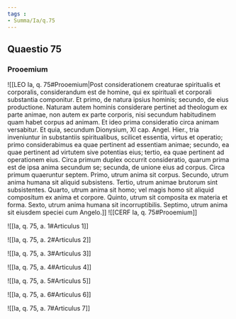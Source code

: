 ```yaml
---
tags : 
- Summa/Ia/q.75
---
```


## Quaestio 75

### Prooemium

![[LEO Ia, q. 75#Prooemium|Post considerationem creaturae spiritualis et corporalis, considerandum est de homine, qui ex spirituali et corporali substantia componitur. Et primo, de natura ipsius hominis; secundo, de eius productione. Naturam autem hominis considerare pertinet ad theologum ex parte animae, non autem ex parte corporis, nisi secundum habitudinem quam habet corpus ad animam. Et ideo prima consideratio circa animam versabitur. Et quia, secundum Dionysium, XI cap. Angel. Hier., tria inveniuntur in substantiis spiritualibus, scilicet essentia, virtus et operatio; primo considerabimus ea quae pertinent ad essentiam animae; secundo, ea quae pertinent ad virtutem sive potentias eius; tertio, ea quae pertinent ad operationem eius. Circa primum duplex occurrit consideratio, quarum prima est de ipsa anima secundum se; secunda, de unione eius ad corpus. Circa primum quaeruntur septem. Primo, utrum anima sit corpus. Secundo, utrum anima humana sit aliquid subsistens. Tertio, utrum animae brutorum sint subsistentes. Quarto, utrum anima sit homo; vel magis homo sit aliquid compositum ex anima et corpore. Quinto, utrum sit composita ex materia et forma. Sexto, utrum anima humana sit incorruptibilis. Septimo, utrum anima sit eiusdem speciei cum Angelo.]]
![[CERF Ia, q. 75#Prooemium]]

![[Ia, q. 75, a. 1#Articulus 1]]

![[Ia, q. 75, a. 2#Articulus 2]]

![[Ia, q. 75, a. 3#Articulus 3]]

![[Ia, q. 75, a. 4#Articulus 4]]

![[Ia, q. 75, a. 5#Articulus 5]]

![[Ia, q. 75, a. 6#Articulus 6]]

![[Ia, q. 75, a. 7#Articulus 7]]

